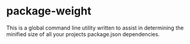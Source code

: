 # package-weight
This is a global command line utility written to assist in determining the minified size of all your projects package.json dependencies. 
